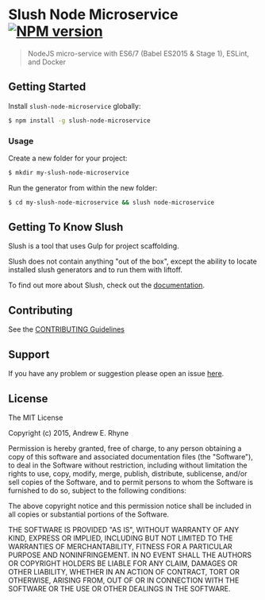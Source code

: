 # Slush Node Microservice [![NPM version](https://badge-me.herokuapp.com/api/npm/slush-node-microservice.png)](http://badges.enytc.com/for/npm/slush-node-microservice)

> NodeJS micro-service with ES6/7 (Babel ES2015 & Stage 1), ESLint, and Docker


## Getting Started

Install `slush-node-microservice` globally:

```bash
$ npm install -g slush-node-microservice
```

### Usage

Create a new folder for your project:

```bash
$ mkdir my-slush-node-microservice
```

Run the generator from within the new folder:

```bash
$ cd my-slush-node-microservice && slush node-microservice
```

## Getting To Know Slush

Slush is a tool that uses Gulp for project scaffolding.

Slush does not contain anything "out of the box", except the ability to locate installed slush generators and to run them with liftoff.

To find out more about Slush, check out the [documentation](https://github.com/slushjs/slush).

## Contributing

See the [CONTRIBUTING Guidelines](https://github.com/thebigredgeek/slush-node-microservice/blob/master/CONTRIBUTING.md)

## Support
If you have any problem or suggestion please open an issue [here](https://github.com/thebigredgeek/slush-node-microservice/issues).

## License

The MIT License

Copyright (c) 2015, Andrew E. Rhyne

Permission is hereby granted, free of charge, to any person
obtaining a copy of this software and associated documentation
files (the "Software"), to deal in the Software without
restriction, including without limitation the rights to use,
copy, modify, merge, publish, distribute, sublicense, and/or sell
copies of the Software, and to permit persons to whom the
Software is furnished to do so, subject to the following
conditions:

The above copyright notice and this permission notice shall be
included in all copies or substantial portions of the Software.

THE SOFTWARE IS PROVIDED "AS IS", WITHOUT WARRANTY OF ANY KIND,
EXPRESS OR IMPLIED, INCLUDING BUT NOT LIMITED TO THE WARRANTIES
OF MERCHANTABILITY, FITNESS FOR A PARTICULAR PURPOSE AND
NONINFRINGEMENT. IN NO EVENT SHALL THE AUTHORS OR COPYRIGHT
HOLDERS BE LIABLE FOR ANY CLAIM, DAMAGES OR OTHER LIABILITY,
WHETHER IN AN ACTION OF CONTRACT, TORT OR OTHERWISE, ARISING
FROM, OUT OF OR IN CONNECTION WITH THE SOFTWARE OR THE USE OR
OTHER DEALINGS IN THE SOFTWARE.
